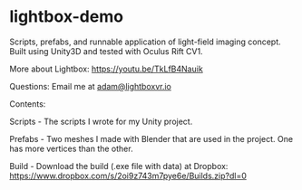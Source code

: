 # lightbox-demo
Scripts, prefabs, and runnable application of light-field imaging concept. Built using Unity3D and tested with Oculus Rift CV1. 

More about Lightbox: https://youtu.be/TkLfB4Nauik

Questions: Email me at adam@lightboxvr.io

Contents:

Scripts - The scripts I wrote for my Unity project.

Prefabs - Two meshes I made with Blender that are used in the project. One has more vertices than the other.

Build -  Download the build (.exe file with data) at Dropbox: https://www.dropbox.com/s/2oi9z743m7pye6e/Builds.zip?dl=0

